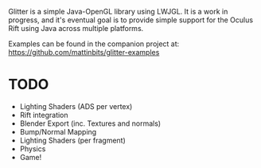 Glitter is a simple Java-OpenGL library using LWJGL. It is a work in progress, and it's eventual goal is to
provide simple support for the Oculus Rift using Java across multiple platforms.

Examples can be found in the companion project at: https://github.com/mattinbits/glitter-examples

TODO
=========

- Lighting Shaders (ADS per vertex)
- Rift integration
- Blender Export (inc. Textures and normals)
- Bump/Normal Mapping
- Lighting Shaders (per fragment)
- Physics
- Game!